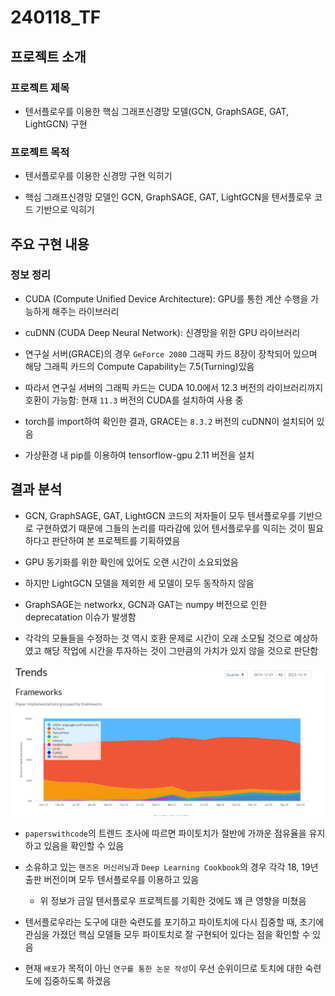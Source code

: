 # 240118_TF

<!--  --> 

## 프로젝트 소개

### 프로젝트 제목

- 텐서플로우를 이용한 핵심 그래프신경망 모델(GCN, GraphSAGE, GAT, LightGCN) 구현

### 프로젝트 목적

- 텐서플로우를 이용한 신경망 구현 익히기

- 핵심 그래프신경망 모델인 GCN, GraphSAGE, GAT, LightGCN을 텐서플로우 코드 기반으로 익히기 

<!--  -->

## 주요 구현 내용

### 정보 정리

- CUDA (Compute Unified Device Architecture): GPU를 통한 계산 수행을 가능하게 해주는 라이브러리

- cuDNN (CUDA Deep Neural Network): 신경망을 위한 GPU 라이브러리 

- 연구실 서버(GRACE)의 경우 `GeForce 2080` 그래픽 카드 8장이 장착되어 있으며 해당 그래픽 카드의 Compute Capability는 7.5(Turning)있음 

- 따라서 연구실 서버의 그래픽 카드는 CUDA 10.0에서 12.3 버전의 라이브러리까지 호환이 가능함: 현재 `11.3` 버전의 CUDA를 설치하여 사용 중 

- torch를 import하여 확인한 결과, GRACE는 `8.3.2` 버전의 cuDNN이 설치되어 있음

- 가상환경 내 pip를 이용하여 tensorflow-gpu 2.11 버전을 설치

<!--  -->

## 결과 분석

- GCN, GraphSAGE, GAT, LightGCN 코드의 저자들이 모두 텐서플로우를 기반으로 구현하였기 때문에 그들의 논리를 따라감에 있어 텐서플로우를 익히는 것이 필요하다고 판단하여 본 프로젝트를 기획하였음 

- GPU 동기화를 위한 확인에 있어도 오랜 시간이 소요되었음 

- 하지만 LightGCN 모델을 제외한 세 모델이 모두 동작하지 않음 

- GraphSAGE는 networkx, GCN과 GAT는 numpy 버전으로 인한 deprecatation 이슈가 발생함 

- 각각의 모듈들을 수정하는 것 역시 호환 문제로 시간이 오래 소모될 것으로 예상하였고 해당 작업에 시간을 투자하는 것이 그만큼의 가치가 있지 않을 것으로 판단함 

![Alt text](images/papers_with_code_2.png)

- `paperswithcode`의 트렌드 조사에 따르면 파이토치가 절반에 가까운 점유율을 유지하고 있음을 확인할 수 있음 

- 소유하고 있는 `핸즈온 머신러닝`과 `Deep Learning Cookbook`의 경우 각각 18, 19년 출판 버전이며 모두 텐서플로우를 이용하고 있음 

    - 위 정보가 금일 텐서플로우 프로젝트를 기획한 것에도 꽤 큰 영향을 미쳤음 

- 텐서플로우라는 도구에 대한 숙련도를 포기하고 파이토치에 다시 집중할 때, 초기에 관심을 가졌던 핵심 모델들 모두 파이토치로 잘 구현되어 있다는 점을 확인할 수 있음 

- 현재 `배포`가 목적이 아닌 `연구를 통한 논문 작성`이 우선 순위이므로 토치에 대한 숙련도에 집중하도록 하겠음 
